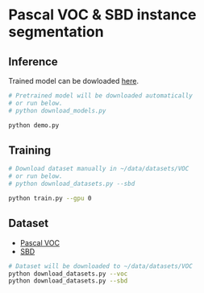 # Pascal VOC & SBD instance segmentation

## Inference

Trained model can be dowloaded [here](https://drive.google.com/open?id=1wIb2eHEIoBvaOR5OfxX7CsoJxGTIH97T).

```bash
# Pretrained model will be downloaded automatically
# or run below.
# python download_models.py

python demo.py
```

## Training

```bash
# Download dataset manually in ~/data/datasets/VOC
# or run below.
# python download_datasets.py --sbd

python train.py --gpu 0
```

## Dataset

- [Pascal VOC](http://host.robots.ox.ac.uk/pascal/VOC/)
- [SBD](http://home.bharathh.info/pubs/codes/SBD/download.html)

```bash
# Dataset will be downloaded to ~/data/datasets/VOC
python download_datasets.py --voc
python download_datasets.py --sbd
```
